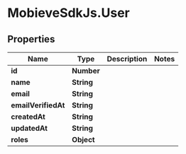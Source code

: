 # MobieveSdkJs.User

## Properties
Name | Type | Description | Notes
------------ | ------------- | ------------- | -------------
**id** | **Number** |  | 
**name** | **String** |  | 
**email** | **String** |  | 
**emailVerifiedAt** | **String** |  | 
**createdAt** | **String** |  | 
**updatedAt** | **String** |  | 
**roles** | **Object** |  | 


